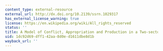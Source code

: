 ```yaml
---
content_type: external-resource
external_url: http://dx.doi.org/10.2139/ssrn.1029317
has_external_license_warning: true
license: https://en.wikipedia.org/wiki/All_rights_reserved
status: ''
title: A Model of Conflict, Appropriation and Production in a Two-sector Economy
uid: 1dc92d69-dff1-42aa-8d0e-d1611dbe8d1b
wayback_url: ''
---
```

